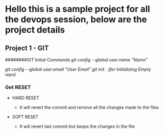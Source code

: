 # Hello this is a sample project for all the devops session, below are the project details

## Project 1 - GIT

########GIT Initial Commands
*git config --global user.name "Name"*

*git config --global user.email "User Email"*
*git init . (for Initializing Empty repo)*

### Get RESET

*	HARD RESET
     - It will revert the commit and remove all the changes made to the files

*	SOFT RESET
    - It will revert last commit but keeps the changes in the file
